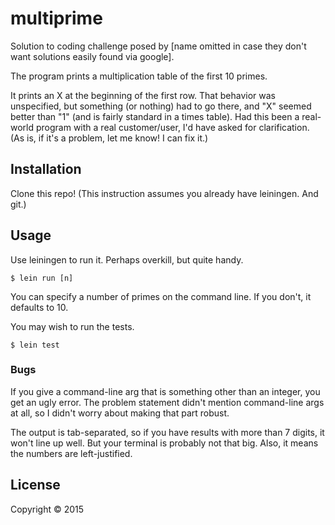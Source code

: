 # multiprime

Solution to coding challenge posed by
[name omitted in case they don't want solutions easily found via google].

The program prints a multiplication table of the first 10 primes.

It prints an X at the beginning of the first row.
That behavior was unspecified, but something (or nothing) had to go there,
and "X" seemed better than "1" (and is fairly standard in a times table).
Had this been a real-world program with a real customer/user,
I'd have asked for clarification.
(As is, if it's a problem, let me know!  I can fix it.)

## Installation

Clone this repo!
(This instruction assumes you already have leiningen.  And git.)

## Usage

Use leiningen to run it.  Perhaps overkill, but quite handy.

    $ lein run [n]

You can specify a number of primes on the command line.
If you don't, it defaults to 10.

You may wish to run the tests.

    $ lein test

### Bugs

If you give a command-line arg that is something other than an integer,
you get an ugly error.  The problem statement didn't mention command-line
args at all, so I didn't worry about making that part robust.

The output is tab-separated, so if you have results with more than 7 digits,
it won't line up well.  But your terminal is probably not that big.
Also, it means the numbers are left-justified.

## License

Copyright © 2015

